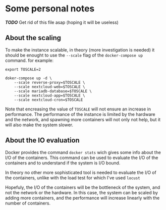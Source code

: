 # Some personal notes

***TODO*** Get rid of this file asap (hoping it will be useless)

## About the scaling 

To make the instance scalable, in theory (more investigation is needed) it should be enought to use the `--scale` flag of the `docker-compose up` command. for example: 

```
export TOSCALE=2

doker-compose up -d \ 
    --scale reverse-proxy=$TOSCALE \
    --scale nextcloud-web=$TOSCALE \
    --scale mariadb-database=$TOSCALE \
    --scale nextcloud-app=$TOSCALE \
    --scale nextcloud-cron=$TOSCALE
```

Note that encreasing the value of `TOSCALE` will not ensure an increase in performance. The performance of the instance is limited by the hardware and the network, and spawning more containers will not only not help, but it will also make the system slower.




## About the IO evaluation

Docker provides the command `docker stats` wich gives some info about the I/O of the containers. This command can be used to evaluate the I/O of the containers and to understand if the system is I/O bound.

In theory no other more sophisticated tool is needed to evaluate the I/O of the containers, unlike with the load test for which I've used `locust`

Hopefuly, the I/O of the containers will be the bottleneck of the system, and not the network or the hardware. In this case, the system can be scaled by adding more containers, and the performance will increase linearly with the number of containers.

